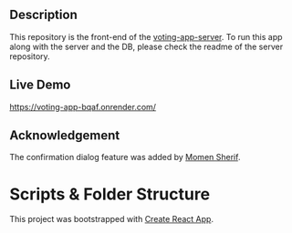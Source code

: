 ## Description
This repository is the front-end of the [voting-app-server](https://github.com/ibrahimfarhan/voting-app-server). To run this app along with the server and the DB, please check the readme of the server repository.

## Live Demo
https://voting-app-bqaf.onrender.com/

## Acknowledgement
The confirmation dialog feature was added by [Momen Sherif](https://github.com/MomenSherif).

# Scripts & Folder Structure

This project was bootstrapped with [Create React App](https://github.com/facebook/create-react-app).
